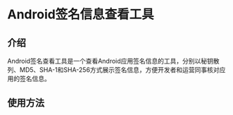 # Android签名信息查看工具

## 介绍

Android签名查看工具是一个查看Android应用签名信息的工具，分别以秘钥散列、MD5、SHA-1和SHA-256方式展示签名信息，方便开发者和运营同事核对应用的签名信息。

## 使用方法
